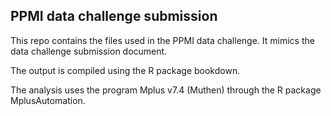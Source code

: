 ## PPMI data challenge submission

This repo contains the files used in the PPMI data challenge.  It mimics the data challenge submission document.

The output is compiled using the R package bookdown.  

The analysis uses the program Mplus v7.4 (Muthen) through the R package MplusAutomation.
